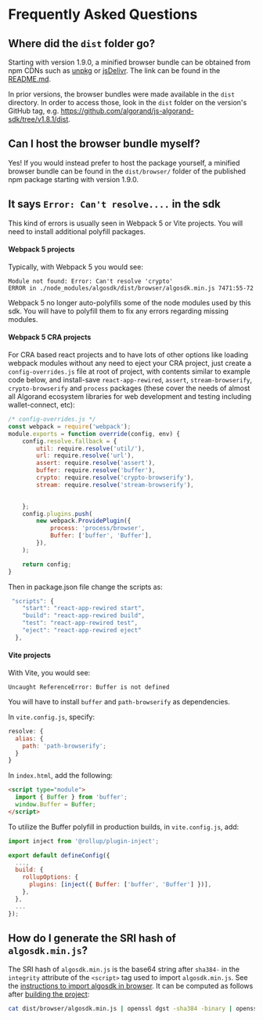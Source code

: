 # Frequently Asked Questions

## Where did the `dist` folder go?

Starting with version 1.9.0, a minified browser bundle can be obtained from npm CDNs such as [unpkg](https://unpkg.com/) or [jsDelivr](https://www.jsdelivr.com/). The link can be found in the [README.md](README.md).

In prior versions, the browser bundles were made available in the `dist` directory. In order to access those, look in the `dist` folder on the version's GitHub tag, e.g. https://github.com/algorand/js-algorand-sdk/tree/v1.8.1/dist.

## Can I host the browser bundle myself?

Yes! If you would instead prefer to host the package yourself, a minified browser bundle can be found in the `dist/browser/` folder of the published npm package starting with version 1.9.0.

## It says `Error: Can't resolve....` in the sdk

This kind of errors is usually seen in Webpack 5 or Vite projects. You will need to install additional polyfill packages.

#### Webpack 5 projects

Typically, with Webpack 5 you would see:

```
Module not found: Error: Can't resolve 'crypto'
ERROR in ./node_modules/algosdk/dist/browser/algosdk.min.js 7471:55-72
```

Webpack 5 no longer auto-polyfills some of the node modules used by this sdk. You will have to polyfill them to fix any errors regarding missing modules.

#### Webpack 5 CRA projects

For CRA based react projects and to have lots of other options like loading webpack modules without any need to eject your CRA project, just create a `config-overrides.js` file at root of project, with contents similar to example code below, and install-save `react-app-rewired`, `assert`, `stream-browserify`, `crypto-browserify` and `process` packages (these cover the needs of almost all Algorand ecosystem libraries for web development and testing including wallet-connect, etc):

```js
/* config-overrides.js */
const webpack = require('webpack');
module.exports = function override(config, env) {
    config.resolve.fallback = {
        util: require.resolve('util/'),
        url: require.resolve('url'),
        assert: require.resolve('assert'),
        buffer: require.resolve('buffer'),
        crypto: require.resolve('crypto-browserify'),
        stream: require.resolve('stream-browserify'),

    
    };
    config.plugins.push(
        new webpack.ProvidePlugin({
            process: 'process/browser',
            Buffer: ['buffer', 'Buffer'],
        }),
    );

    return config;
}
```
Then in package.json file change the scripts as:

```js
 "scripts": {
    "start": "react-app-rewired start",
    "build": "react-app-rewired build",
    "test": "react-app-rewired test",
    "eject": "react-app-rewired eject"
  },
```

#### Vite projects

With Vite, you would see:

```
Uncaught ReferenceError: Buffer is not defined
```

You will have to install `buffer` and `path-browserify` as dependencies.

In `vite.config.js`, specify:

```js
resolve: {
  alias: {
    path: 'path-browserify';
  }
}
```

In `index.html`, add the following:

```html
<script type="module">
  import { Buffer } from 'buffer';
  window.Buffer = Buffer;
</script>
```

To utilize the Buffer polyfill in production builds, in `vite.config.js`, add:

```js
import inject from '@rollup/plugin-inject';

export default defineConfig({
  ...,
  build: {
    rollupOptions: {
      plugins: [inject({ Buffer: ['buffer', 'Buffer'] })],
    },
  },
  ...
});
```

## How do I generate the SRI hash of `algosdk.min.js`?

The SRI hash of `algosdk.min.js` is the base64 string after `sha384-` in the `integrity` attribute of the `<script>` tag used to import `algosdk.min.js`.
See the [instructions to import algosdk in browser](./README.md#Browser).
It can be computed as follows after [building the project](./README.md#building):

```bash
cat dist/browser/algosdk.min.js | openssl dgst -sha384 -binary | openssl base64 -A
```
